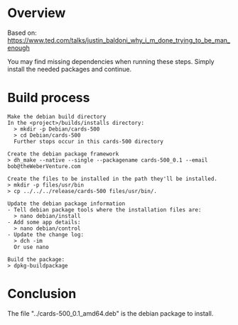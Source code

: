 # Overview
Based on: https://www.ted.com/talks/justin_baldoni_why_i_m_done_trying_to_be_man_enough

You may find missing dependencies when running these steps. Simply install the needed packages and continue.

# Build process
```text
Make the debian build directory
In the <project>/builds/installs directory:
  > mkdir -p Debian/cards-500
  > cd Debian/cards-500
  Further stops occur in this cards-500 directory

Create the debian package framework
> dh_make --native --single --packagename cards-500_0.1 --email bob@theWeberVenture.com

Create the files to be installed in the path they'll be installed.
> mkdir -p files/usr/bin
> cp ../../../release/cards-500 files/usr/bin/.

Update the debian package information
- Tell debian package tools where the installation files are:
  > nano debian/install
- Add some app details:
  > nano debian/control
- Update the change log:
  > dch -im
  Or use nano

Build the package:
> dpkg-buildpackage
```

# Conclusion
The file "../cards-500_0.1_amd64.deb" is the debian package to install.
